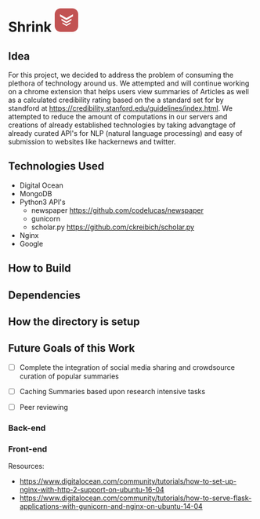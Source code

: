 # Shrink ![logo]
[logo]: https://raw.githubusercontent.com/trvon/Shrink/master/res/icon.png?token=AFwH2uZptG_pVgKQfTI2kWcQQWF5bzv8ks5akmliwA%3D%3D

## Idea
For this project, we decided to address the problem of consuming the plethora of technology around us. We attempted and will continue working on a chrome extension that helps users view summaries of Articles as well as a calculated credibility rating based on the a standard set for by standford at https://credibility.stanford.edu/guidelines/index.html. We attempted to reduce the amount of computations in our servers and creations of already established technologies by taking advangtage of already curated API's for NLP (natural language processing) and easy of submission to websites like hackernews and twitter. 

## Technologies Used
- Digital Ocean
- MongoDB
- Python3 API's
	- newspaper https://github.com/codelucas/newspaper
	- gunicorn
	- scholar.py https://github.com/ckreibich/scholar.py
- Nginx
- Google

## How to Build

## Dependencies

## How the directory is setup

## Future Goals of this Work
- [ ]	Complete the integration of social media sharing and crowdsource curation of popular summaries
- [ ]	Caching Summaries based upon research intensive tasks
- [ ]	Peer reviewing


### Back-end

### Front-end


Resources:
- https://www.digitalocean.com/community/tutorials/how-to-set-up-nginx-with-http-2-support-on-ubuntu-16-04 
- https://www.digitalocean.com/community/tutorials/how-to-serve-flask-applications-with-gunicorn-and-nginx-on-ubuntu-14-04
